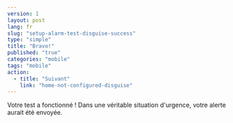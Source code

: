 ```yaml
---
version: 1
layout: post
lang: fr
slug: "setup-alarm-test-disguise-success"
type: "simple"
title: "Bravo!"
published: "true"
categories: "mobile"
tags: "mobile"
action: 
  - title: "Suivant"
    link: "home-not-configured-disguise"
---
```


Votre test a fonctionné ! Dans une véritable situation d'urgence, votre alerte aurait été envoyée.
